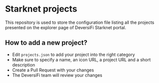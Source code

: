 # Starknet projects

This repository is used to store the configuration file listing all the projects presented on the explorer page of DeversiFi Starknet portal.

## How to add a new project?
- Edit `projects.json` to add your project into the right category
- Make sure to specify a name, an icon URL, a project URL and a short description
- Create a Pull Request with your changes
- The DeversiFi team will review your changes

